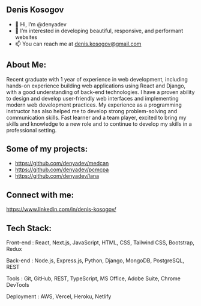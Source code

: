 ## Denis Kosogov

- 👋 Hi, I’m @denyadev
- 👀 I’m interested in developing beautiful, responsive, and performant websites
- 📫 You can reach me at denis.kosogov@gmail.com

## About Me:

Recent graduate with 1 year of experience in web development, including hands-on experience building web applications using React and Django, with a good understanding of back-end technologies. I have a proven ability to design and develop user-friendly web interfaces and implementing modern web development practices. My experience as a programming instructor has also helped me to develop strong problem-solving and communication skills. Fast learner and a team player, excited to bring my skills and knowledge to a new role and to continue to develop my skills in a professional setting.

## Some of my projects:

- https://github.com/denyadev/medcan
- https://github.com/denyadev/pcmcpa
- https://github.com/denyadev/lana

## Connect with me:

https://www.linkedin.com/in/denis-kosogov/

## Tech Stack:


Front-end	  :	React, Next.js, JavaScript, HTML, CSS, Tailwind CSS, Bootstrap, Redux

Back-end	  :	Node.js, Express.js, Python, Django, MongoDB, PostgreSQL, REST

Tools   	  :	Git, GitHub, REST, TypeScript, MS Office, Adobe Suite, Chrome DevTools

Deployment  :	AWS, Vercel, Heroku, Netlify 

<!---
denyadev/denyadev is a ✨ special ✨ repository because its `README.md` (this file) appears on your GitHub profile.
You can click the Preview link to take a look at your changes.
--->
